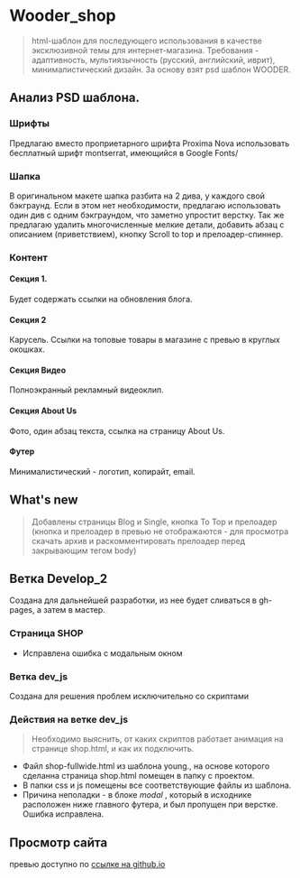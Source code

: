# Wooder_shop
> html-шаблон для последующего использования в качестве эксклюзивной темы для интернет-магазина. 
> Требования - адаптивность, мультиязычность (русский, английский, иврит), минималистический дизайн. За основу взят psd шаблон WOODER.

## Анализ PSD шаблона.

### Шрифты

Предлагаю вместо проприетарного шрифта Proxima Nova использовать бесплатный шрифт montserrat, имеющийся в Google Fonts/

### Шапка

В оригинальном макете шапка разбита на 2 дива, у каждого свой бэкграунд. Если в этом нет необходимости, предлагаю использовать один див с одним бэкграундом, что заметно упростит верстку. Так же предлагаю удалить многочисленные мелкие детали, добавить абзац с описанием (приветствием), кнопку Scroll to top и прелоадер-спиннер.

### Контент

#### Секция 1.

Будет содержать ссылки на обновления блога.

#### Секция 2 

Карусель. Ссылки на топовые товары в магазине с превью в круглых окошках.

#### Секция Видео

Полноэкранный рекламный видеоклип.

#### Секция About Us

Фото, один абзац текста, ссылка на страницу About Us.

#### Футер

Минималистический - логотип, копирайт, email.

## What's new
>Добавлены страницы Blog и Single, кнопка To Top и прелоадер (кнопка и прелоадер в превью не отображаются - для просмотра скачать архив и раскомментировать прелоадер перед закрывающим тегом body)

## Ветка Develop_2


Создана для дальнейшей разработки, из нее будет сливаться в gh-pages, а затем в мастер.

### Страница SHOP

- Исправлена ошибка с модальным окном


### Ветка dev_js



Создана для решения проблем исключительно со скриптами

### Действия на ветке dev_js

> Необходимо выяснить, от каких скриптов работает анимация на странице shop.html, и как их подключить.
> 

- Файл shop-fullwide.html из шаблона young., на основе которого сделанна страница shop.html помещен в папку с проектом.
- В папки css и js помещены  все соответствующие файлы из шаблона.
- Причина неполадки - в блоке *modal* , который в исходнике расположен ниже главного футера, и был пропущен при верстке. Ошибка исправлена.

## Просмотр сайта

превью доступно по [ссылке на github.io](https://markevillive.github.io/Wooder_shop/)